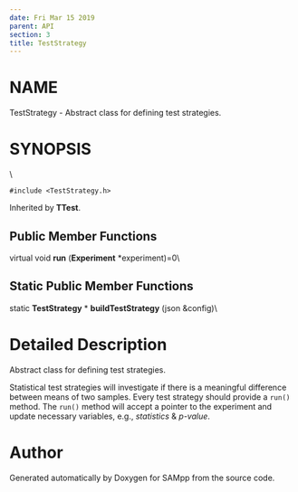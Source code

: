 ```yaml
---
date: Fri Mar 15 2019
parent: API
section: 3
title: TestStrategy
---
```


NAME
====

TestStrategy - Abstract class for defining test strategies.

SYNOPSIS
========

\

`#include <TestStrategy.h>`

Inherited by **TTest**.

Public Member Functions
-----------------------

virtual void **run** (**Experiment** \*experiment)=0\

Static Public Member Functions
------------------------------

static **TestStrategy** \* **buildTestStrategy** (json &config)\

Detailed Description
====================

Abstract class for defining test strategies.

Statistical test strategies will investigate if there is a meaningful
difference between means of two samples. Every test strategy should
provide a `run()` method. The `run()` method will accept a pointer to
the experiment and update necessary variables, e.g., *statistics* &
*p-value*.

Author
======

Generated automatically by Doxygen for SAMpp from the source code.
